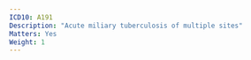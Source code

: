 ```yaml
---
ICD10: A191
Description: "Acute miliary tuberculosis of multiple sites"
Matters: Yes
Weight: 1
---
```

